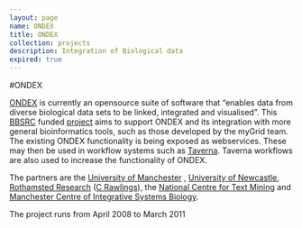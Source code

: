 ```yaml
---
layout: page
name: ONDEX
title: ONDEX
collection: projects
description: Integration of Biological data
expired: true
---
```


#ONDEX

[ONDEX](http://ondex.sourceforge.net/) is currently an opensource suite of software that “enables data from diverse biological data sets to be linked, integrated and visualised”.
This [BBSRC](http://www.bbsrc.ac.uk/) funded [project](http://www.ondex.org/index.shtml) aims to support ONDEX and its integration with more general bioinformatics tools, such as those developed by the myGrid team.
The existing ONDEX functionality is being exposed as webservices.
These may then be used in workflow systems such as [Taverna](http://www.taverna.org.uk/). Taverna workflows are also used to increase the functionality of ONDEX.

The partners are the [University of Manchester](http://www.manchester.ac.uk/) , [University of Newcastle](http://www.ncl.ac.uk/), [Rothamsted Research](http://www.rothamsted.ac.uk/) ([C Rawlings](http://www.rothamsted.ac.uk/people/rawlingc)),
the [National Centre for Text Mining](http://www.nactem.ac.uk/) and [Manchester Centre of Integrative Systems Biology](http://www.mcisb.org/).


The project runs from April 2008 to March 2011